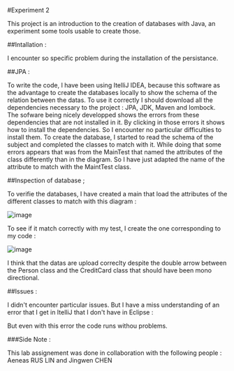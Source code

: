 #Experiment 2

This project is an introduction to the creation of databases with Java, an experiment some tools usable to create those.

##Intallation :

I encounter so specific problem during the installation of the persistance.

##JPA :

To write the code, I have been using ItelliJ IDEA, because this software as the advantage to create the databases locally to show the schema of the relation between the datas.
To use it correctly I should download all the dependencies necessary to the project : JPA, JDK, Maven and lombock. The sofware being nicely developped shows the errors from these dependencies that are not installed in it. By clicking in those errors it shows how to install the dependencies. So I encounter no particular difficulties to install them.
To create the database, I started to read the schema of the subject and completed the classes to match with it. While doing that some errors appears that was from the MainTest that named the attributes of the class differently than in the diagram. So I have just adapted the name of the attribute to match with the MaintTest class.

##Inspection of database ;

To verifie the databases, I have created a main that load the attributes of the different classes to match with this diagram :

![image](https://user-images.githubusercontent.com/83810301/190598539-1b1ec256-9f71-49f2-8675-e7b97cb0db4b.png)

To see if it match correctly with my test, I create the one corresponding to my code :

![image](https://user-images.githubusercontent.com/83810301/190598465-be00f6cc-aa09-4b4b-8b07-c63c2f714df2.png)

I think that the datas are upload correclty despite the double arrow between the Person class and the CreditCard class that should have been mono directional.

##Issues :

I didn't encounter particular issues. But I have a miss understanding of an error that I get in ItelliJ that I don't have in Eclipse :



But even with this error the code runs withou problems.

###Side Note : 

This lab assignement was done in collaboration with the following people : Aeneas RUS LIN and Jingwen CHEN
